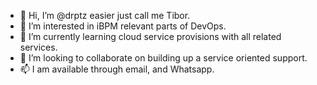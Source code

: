 - 👋 Hi, I’m @drptz easier just call me Tibor.
- 👀 I’m interested in iBPM relevant parts of DevOps.
- 🌱 I’m currently learning cloud service provisions with all related services.
- 💞️ I’m looking to collaborate on building up a service oriented support.
- 📫 I am available through email, and Whatsapp. 

<!---
drptz/drptz is a ✨ special ✨ repository because its `README.md` (this file) appears on your GitHub profile.
You can click the Preview link to take a look at your changes.
--->
